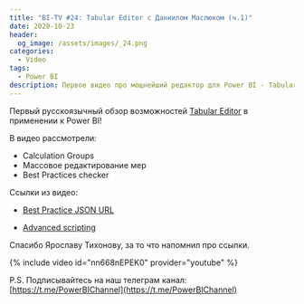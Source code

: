 ```yaml
---
title: "BI-TV #24: Tabular Editor с Даниилом Маслюком (ч.1)"
date: 2020-10-23
header:
  og_image: /assets/images/_24.png
categories:
  - Video
tags:
  - Power BI
description: Первое видео про мощнейший редактор для Power BI - Tabular Editor. Видео с Даниилом Маслюком.
---
```

<!-- markdownlint-disable MD040 MD013 -->
Первый русскоязычный обзор возможностей [Tabular Editor](https://tabulareditor.com/) в применении к Power BI!

В видео рассмотрели:

- Calculation Groups
- Массовое редактирование мер
- Best Practices checker

Ссылки из видео:
- [Best Practice JSON URL](https://raw.githubusercontent.com/TabularEditor/BestPracticeRules/master/BPARules-PowerBI.json)

- [Advanced scripting](https://github.com/otykier/tabulareditor/wiki/useful-script-snippets)

Спасибо Ярославу Тихонову, за то что напомнил про ссылки. 

{% include video id="nn668nEPEK0" provider="youtube" %}

P.S. Подписывайтесь на наш телеграм канал: [https://t.me/PowerBIChannel](https://t.me/PowerBIChannel)

<!--  
<style>.embed-container { position: relative; padding-bottom: 56.25%; height: 0; overflow: hidden; max-width: 100%; } .embed-container iframe, .embed-container object, .embed-container embed { position: absolute; top: 0; left: 0; width: 100%; height: 100%; }</style><div class='embed-container'><iframe src='https://www.youtube.com/embed/XY7qf1wlgyU' frameborder='0' allowfullscreen></iframe></div>
-->  